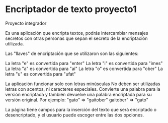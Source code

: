 # Encriptador de texto proyecto1
Proyecto integrador

Es una aplicación que encripta textos, podrás intercambiar mensajes secretos con otras personas que sepan el secreto de la encriptación utilizada.

Las "llaves" de encriptación que se utilizaron son las siguientes:

La letra "e" es convertida para "enter"
La letra "i" es convertida para "imes"
La letra "a" es convertida para "ai"
La letra "o" es convertida para "ober"
La letra "u" es convertida para "ufat"

La aplicación funcionar solo con letras minúsculas
No deben ser utilizadas letras con acentos, ni caracteres especiales.
Convierte una palabra para la versión encriptada y también devuelve una palabra encriptada para su versión original.
Por ejemplo:
"gato" => "gaitober"
gaitober" => "gato"

La página tiene campos para la inserción del texto que será encriptado o desencriptado, 
y el usuario puede escoger entre las dos opciones.
